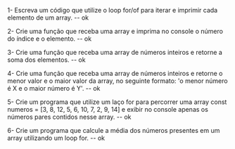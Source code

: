 1- Escreva um código que utilize o loop for/of para iterar e imprimir cada elemento de um array. -- ok

2- Crie uma função que receba uma array e imprima no console o número do índice e o elemento. -- ok

3- Crie uma função que receba uma array de números inteiros e retorne a soma dos elementos. -- ok

4- Crie uma função que receba uma array de números inteiros e retorne o menor valor e o maior valor da array, no seguinte formato: 'o menor número é X e o maior número é Y'. -- ok

5- Crie um programa que utilize um laço for para percorrer uma array const numeros = [3, 8, 12, 5, 6, 10, 7, 2, 9, 14] e exibir no console apenas os números pares contidos nesse array. -- ok

6- Crie um programa que calcule a média dos números presentes em um array utilizando um loop for. -- ok